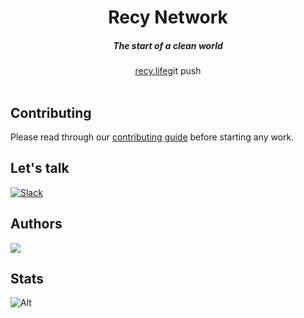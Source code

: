 <div align="center">
    <h1 align="center">Recy Network</h1>
    <h5>The start of a clean world</h5>
</div>

<div align="center">
  <a href="https://www.recy.life">recy.life</a>git push
</div>
<br/>

## Contributing

Please read through our [contributing guide](.github/CONTRIBUTING.md) before starting any work.

## Let's talk
[![Slack](https://img.shields.io/badge/Slack-4A154B?style=for-the-badge&logo=slack&logoColor=white)](https://join.slack.com/t/detrash/shared_invite/zt-2uct9pqn5-hk3w0aL0Aadt9abYqPH8qQ)

## Authors

<a href="https://github.com/detrash/detrash/graphs/contributors">
  <img src="https://contrib.rocks/image?repo=detrash/recy-network" />
</a>

## Stats

![Alt](https://repobeats.axiom.co/api/embed/ebec7ce2bf55bc4427473ee03683d4e6c24d11b5.svg "Repobeats analytics image")
